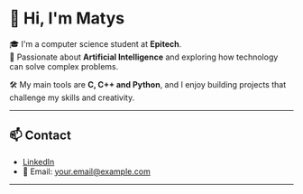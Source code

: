 # 👋 Hi, I'm Matys

🎓 I'm a computer science student at **Epitech**.  
🤖 Passionate about **Artificial Intelligence** and exploring how technology can solve complex problems.  

🛠 My main tools are **C, C++ and Python**, and I enjoy building projects that challenge my skills and creativity.  

---

## 📫 Contact

- [LinkedIn](https://www.linkedin.com/in/your-linkedin)  
- 📧 Email: your.email@example.com

---
